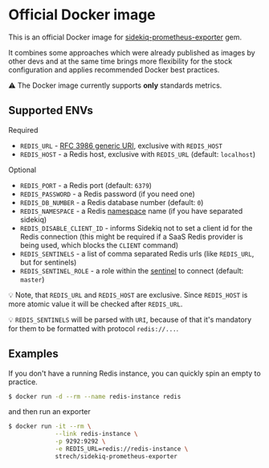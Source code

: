 # Official Docker image

This is an official Docker image for [sidekiq-prometheus-exporter](https://github.com/Strech/sidekiq-prometheus-exporter)
gem.

It combines some approaches which were already published as images by other
devs and at the same time brings more flexibility for the stock configuration
and applies recommended Docker best practices.

:warning: The Docker image currently supports **only** standards metrics.

## Supported ENVs

Required

- `REDIS_URL` - [RFC 3986 generic URI][rfc3986], exclusive with `REDIS_HOST`
- `REDIS_HOST` - a Redis host, exclusive with `REDIS_URL` (default: `localhost`)

Optional

- `REDIS_PORT` - a Redis port (default: `6379`)
- `REDIS_PASSWORD` - a Redis password (if you need one)
- `REDIS_DB_NUMBER` - a Redis database number (default: `0`)
- `REDIS_NAMESPACE` - a Redis [namespace][namespace] name (if you have separated sidekiq)
- `REDIS_DISABLE_CLIENT_ID` - informs Sidekiq not to set a client id for the Redis connection (this might be required if a SaaS Redis provider is being used, which blocks the `CLIENT` command)
- `REDIS_SENTINELS` - a list of comma separated Redis urls (like `REDIS_URL`, but for sentinels)
- `REDIS_SENTINEL_ROLE` - a role within the [sentinel][sentinel] to connect (default: `master`)

:bulb: Note, that `REDIS_URL` and `REDIS_HOST` are exclusive. Since `REDIS_HOST` is more
atomic value it will be checked after `REDIS_URL`.

:bulb: `REDIS_SENTINELS` will be parsed with `URI`, because of that it's
mandatory for them to be formatted with protocol `redis://...`.

## Examples

If you don't have a running Redis instance, you can quickly spin an empty to
practice.

```bash
$ docker run -d --rm --name redis-instance redis
```

and then run an exporter

```bash
$ docker run -it --rm \
             --link redis-instance \
             -p 9292:9292 \
             -e REDIS_URL=redis://redis-instance \
             strech/sidekiq-prometheus-exporter
```

[rfc3986]: https://www.iana.org/assignments/uri-schemes/prov/redis
[namespace]: https://github.com/resque/redis-namespace
[sentinel]: https://github.com/redis/redis-rb/tree/v4.1.3#sentinel-support
